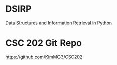# DSIRP
Data Structures and Information Retrieval in Python

# CSC 202 Git Repo
https://github.com/KimMG3/CSC202
